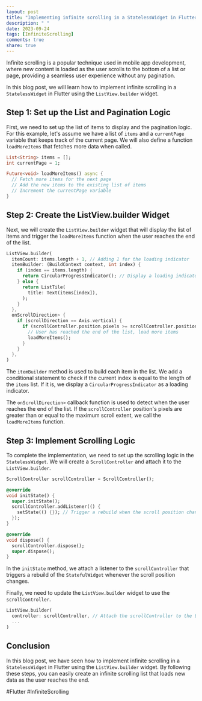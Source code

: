 ```yaml
---
layout: post
title: "Implementing infinite scrolling in a StatelessWidget in Flutter"
description: " "
date: 2023-09-24
tags: [InfiniteScrolling]
comments: true
share: true
---
```


Infinite scrolling is a popular technique used in mobile app development, where new content is loaded as the user scrolls to the bottom of a list or page, providing a seamless user experience without any pagination.

In this blog post, we will learn how to implement infinite scrolling in a `StatelessWidget` in Flutter using the `ListView.builder` widget.

## Step 1: Set up the List and Pagination Logic ##

First, we need to set up the list of items to display and the pagination logic. For this example, let's assume we have a list of `items` and a `currentPage` variable that keeps track of the current page. We will also define a function `loadMoreItems` that fetches more data when called.

```dart
List<String> items = [];
int currentPage = 1;

Future<void> loadMoreItems() async {
  // Fetch more items for the next page
  // Add the new items to the existing list of items
  // Increment the currentPage variable
}
```

## Step 2: Create the ListView.builder Widget ##

Next, we will create the `ListView.builder` widget that will display the list of items and trigger the `loadMoreItems` function when the user reaches the end of the list.

```dart
ListView.builder(
  itemCount: items.length + 1, // Adding 1 for the loading indicator
  itemBuilder: (BuildContext context, int index) {
    if (index == items.length) {
      return CircularProgressIndicator(); // Display a loading indicator at the end of the list
    } else {
      return ListTile(
        title: Text(items[index]),
      );
    }
  },
  onScrollDirection> {
    if (scrollDirection == Axis.vertical) {
      if (scrollController.position.pixels >= scrollController.position.maxScrollExtent) {
        // User has reached the end of the list, load more items
        loadMoreItems();
      }
    }
  },
)
```

The `itemBuilder` method is used to build each item in the list. We add a conditional statement to check if the current index is equal to the length of the `items` list. If it is, we display a `CircularProgressIndicator` as a loading indicator.

The `onScrollDirection>` callback function is used to detect when the user reaches the end of the list. If the `scrollController` position's pixels are greater than or equal to the maximum scroll extent, we call the `loadMoreItems` function.

## Step 3: Implement Scrolling Logic ##

To complete the implementation, we need to set up the scrolling logic in the `StatelessWidget`. We will create a `ScrollController` and attach it to the `ListView.builder`.

```dart
ScrollController scrollController = ScrollController();

@override
void initState() {
  super.initState();
  scrollController.addListener(() {
    setState(() {}); // Trigger a rebuild when the scroll position changes
  });
}

@override
void dispose() {
  scrollController.dispose();
  super.dispose();
}
```

In the `initState` method, we attach a listener to the `scrollController` that triggers a rebuild of the `StatefulWidget` whenever the scroll position changes.

Finally, we need to update the `ListView.builder` widget to use the `scrollController`.

```dart
ListView.builder(
  controller: scrollController, // Attach the scrollController to the ListView
  ...
)
```

## Conclusion ##

In this blog post, we have seen how to implement infinite scrolling in a `StatelessWidget` in Flutter using the `ListView.builder` widget. By following these steps, you can easily create an infinite scrolling list that loads new data as the user reaches the end.

#Flutter #InfiniteScrolling